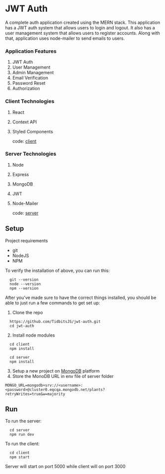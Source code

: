 # JWT Auth

A complete auth application created using the MERN stack. This application has a JWT auth system that allows users to login and logout. It also has a user management system that allows users to register accounts. Along with that, application uses node-mailer to send emails to users.

### Application Features

1. JWT Auth
2. User Management
3. Admin Management
4. Email Verification
5. Password Reset
6. Authorization

### Client Technologies

1. React
2. Context API
3. Styled Components

   code: [client](./client)

### Server Technologies

1. Node
2. Express
3. MongoDB
4. JWT
5. Node-Mailer

   code: [server](./server)


## Setup

Project requirements

- git
- NodeJS
- NPM

To verify the installation of above, you can run this:

```shell
  git --version
  node --version
  npm --version
```

After you've made sure to have the correct things installed, you should be able to just run a few commands to get set up:

1. Clone the repo

```shell
  https://github.com/TidbitsJS/jwt-auth.git
  cd jwt-auth
```

2. Install node modules 

```shell
  cd client
  npm install
  
  cd server
  npm install
```

3. Setup a new project on [MongoDB](https://www.mongodb.com/) platform
4. Store the MonoDB URL in env file of server folder

```text
MONGO_URL=mongodb+srv://<username>:<password>@cluster0.eqcqa.mongodb.net/plants?retryWrites=true&w=majority
```


## Run

To run the server:

```shell
  cd server
  npm run dev
```

To run the client:

```shell
  cd client
  npm start
```

Server will start on port 5000 while client will on port 3000

